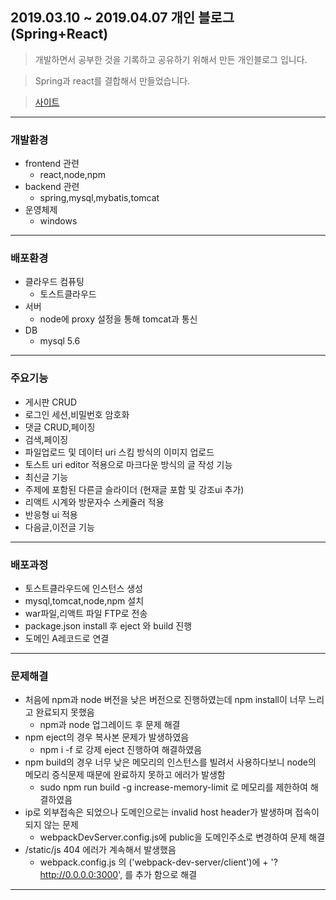 ## 2019.03.10 ~ 2019.04.07 개인 블로그 (Spring+React)

> 개발하면서 공부한 것을 기록하고 공유하기 위해서 만든 개인블로그 입니다.

> Spring과 react를 결합해서 만들었습니다.

> [사이트 ](http://developerblog.shop/)

---
### 개발환경
 * frontend 관련
   * react,node,npm
 * backend 관련
   * spring,mysql,mybatis,tomcat
 * 운영체제
   * windows

---
### 배포환경
 * 클라우드 컴퓨팅
   * 토스트클라우드
 * 서버
   * node에 proxy 설정을 통해 tomcat과 통신
 * DB
   * mysql 5.6

---
### 주요기능
* 게시판 CRUD
* 로그인 세션,비밀번호 암호화
* 댓글 CRUD,페이징
* 검색,페이징
* 파일업로드 및 데이터 uri 스킴 방식의 이미지 업로드
* 토스트 uri editor 적용으로 마크다운 방식의 글 작성 기능
* 최신글 기능
* 주제에 포함된 다른글 슬라이더 (현재글 포함 및 강조ui 추가)
* 리액트 시계와 방문자수 스케쥴러 적용
* 반응형 ui 적용
* 다음글,이전글 기능
---
### 배포과정

* 토스트클라우드에 인스턴스 생성
* mysql,tomcat,node,npm 설치
* war파일,리액트 파일 FTP로 전송
* package.json install 후 eject 와 build 진행
* 도메인 A레코드로 연결 

---
### 문제해결

* 처음에 npm과 node 버전을 낮은 버전으로 진행하였는데 npm install이 너무 느리고 완료되지 못했음
  * npm과 node 업그레이드 후 문제 해결
* npm eject의 경우 복사본 문제가 발생하였음
  * npm i -f 로 강제 eject 진행하여 해결하였음
* npm build의 경우 너무 낮은 메모리의 인스턴스를 빌려서 사용하다보니 node의 메모리 증식문제 때문에 완료하지 못하고 에러가 발생함
  * sudo npm run build -g increase-memory-limit 로 메모리를 제한하여 해결하였음
* ip로 외부접속은 되었으나 도메인으로는 invalid host header가 발생하며 접속이 되지 않는 문제
  * webpackDevServer.config.js에 public을 도메인주소로 변경하여 문제 해결
* /static/js 404 에러가 계속해서 발생했음
  * webpack.config.js 의 ('webpack-dev-server/client')에 + '?http://0.0.0.0:3000', 를 추가 함으로 해결
---
